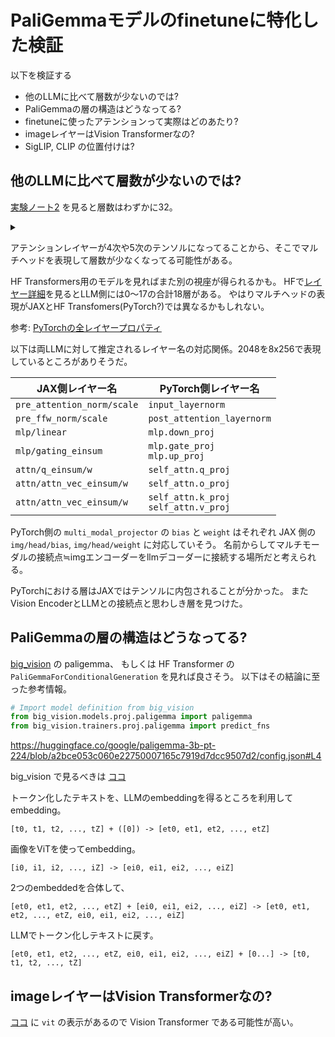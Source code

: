 # PaliGemmaモデルのfinetuneに特化した検証

以下を検証する

* 他のLLMに比べて層数が少ないのでは?
* PaliGemmaの層の構造はどうなってる?
* finetuneに使ったアテンションって実際はどのあたり?
* imageレイヤーはVision Transformerなの?
* SigLIP, CLIP の位置付けは?

## 他のLLMに比べて層数が少ないのでは?

[実験ノート2](https://github.com/koron/techdocs/blob/main/finetune-paligemma/02_finetune_2nd.ipynb) を見ると層数はわずかに32。

<details>
<summary></summary>

```
img/Transformer/encoder_norm/bias                                                (1152,)                float16
img/Transformer/encoder_norm/scale                                               (1152,)                float16
img/Transformer/encoderblock/LayerNorm_0/bias                                    (27, 1152)             float16
img/Transformer/encoderblock/LayerNorm_0/scale                                   (27, 1152)             float16
img/Transformer/encoderblock/LayerNorm_1/bias                                    (27, 1152)             float16
img/Transformer/encoderblock/LayerNorm_1/scale                                   (27, 1152)             float16
img/Transformer/encoderblock/MlpBlock_0/Dense_0/bias                             (27, 4304)             float16
img/Transformer/encoderblock/MlpBlock_0/Dense_0/kernel                           (27, 1152, 4304)       float16
img/Transformer/encoderblock/MlpBlock_0/Dense_1/bias                             (27, 1152)             float16
img/Transformer/encoderblock/MlpBlock_0/Dense_1/kernel                           (27, 4304, 1152)       float16
img/Transformer/encoderblock/MultiHeadDotProductAttention_0/key/bias             (27, 16, 72)           float16
img/Transformer/encoderblock/MultiHeadDotProductAttention_0/key/kernel           (27, 1152, 16, 72)     float16
img/Transformer/encoderblock/MultiHeadDotProductAttention_0/out/bias             (27, 1152)             float16
img/Transformer/encoderblock/MultiHeadDotProductAttention_0/out/kernel           (27, 16, 72, 1152)     float16
img/Transformer/encoderblock/MultiHeadDotProductAttention_0/query/bias           (27, 16, 72)           float16
img/Transformer/encoderblock/MultiHeadDotProductAttention_0/query/kernel         (27, 1152, 16, 72)     float16
img/Transformer/encoderblock/MultiHeadDotProductAttention_0/value/bias           (27, 16, 72)           float16
img/Transformer/encoderblock/MultiHeadDotProductAttention_0/value/kernel         (27, 1152, 16, 72)     float16
img/embedding/bias                                                               (1152,)                float16
img/embedding/kernel                                                             (14, 14, 3, 1152)      float16
img/head/bias                                                                    (2048,)                float16
img/head/kernel                                                                  (1152, 2048)           float16
img/pos_embedding                                                                (1, 256, 1152)         float16
llm/embedder/input_embedding                                                     (257152, 2048)         float16
llm/final_norm/scale                                                             (2048,)                float16
llm/layers/attn/attn_vec_einsum/w                                                (18, 8, 256, 2048)     float32
llm/layers/attn/kv_einsum/w                                                      (18, 2, 1, 2048, 256)  float32
llm/layers/attn/q_einsum/w                                                       (18, 8, 2048, 256)     float32
llm/layers/mlp/gating_einsum                                                     (18, 2, 2048, 16384)   float16
llm/layers/mlp/linear                                                            (18, 16384, 2048)      float16
llm/layers/pre_attention_norm/scale                                              (18, 2048)             float16
llm/layers/pre_ffw_norm/scale                                                    (18, 2048)             float16
```
</details>

アテンションレイヤーが4次や5次のテンソルになってることから、そこでマルチヘッドを表現して層数が少なくなってる可能性がある。

HF Transformers用のモデルを見ればまた別の視座が得られるかも。
HFで[レイヤー詳細](https://huggingface.co/google/paligemma-3b-pt-224/tree/main?show_file_info=model.safetensors.index.json)を見るとLLM側には0～17の合計18層がある。
やはりマルチヘッドの表現がJAXとHF Transfomers(PyTorch?)では異なるかもしれない。

参考: [PyTorchの全レイヤープロパティ](./pytorch-paligemma-structure.txt)

以下は両LLMに対して推定されるレイヤー名の対応関係。2048を8x256で表現しているところがありそうだ。

JAX側レイヤー名                     | PyTorch側レイヤー名
------------------------------------|--------------------------------------
`pre_attention_norm/scale`          | `input_layernorm`
`pre_ffw_norm/scale`                | `post_attention_layernorm`
`mlp/linear`                        | `mlp.down_proj`
`mlp/gating_einsum`                 | `mlp.gate_proj` <br> `mlp.up_proj`
`attn/q_einsum/w`                   | `self_attn.q_proj`
`attn/attn_vec_einsum/w`            | `self_attn.o_proj`
`attn/attn_vec_einsum/w`            | `self_attn.k_proj` <br> `self_attn.v_proj`

PyTorch側の `multi_modal_projector` の `bias` と `weight` はそれぞれ JAX 側の `img/head/bias`, `img/head/weight` に対応していそう。
名前からしてマルチモーダルの接続点≒imgエンコーダーをllmデコーダーに接続する場所だと考えられる。

PyTorchにおける層はJAXではテンソルに内包されることが分かった。
またVision EncoderとLLMとの接続点と思わしき層を見つけた。

## PaliGemmaの層の構造はどうなってる?

[big\_vision](https://github.com/google-research/big_vision/) の paligemma、
もしくは HF Transformer の `PaliGemmaForConditionalGeneration` を見れば良さそう。
以下はその結論に至った参考情報。

```python
# Import model definition from big_vision
from big_vision.models.proj.paligemma import paligemma
from big_vision.trainers.proj.paligemma import predict_fns
```

<https://huggingface.co/google/paligemma-3b-pt-224/blob/a2bce053c060e22750007165c7919d7dcc9507d2/config.json#L4>

big\_vision で見るべきは [ココ](https://github.com/google-research/big_vision/blob/46b2456f54b9d4f829d1925b78943372b376153d/big_vision/models/proj/paligemma/paligemma.py#L261)

トークン化したテキストを、LLMのembeddingを得るところを利用してembedding。

    [t0, t1, t2, ..., tZ] + ([0]) -> [et0, et1, et2, ..., etZ]

画像をViTを使ってembedding。

    [i0, i1, i2, ..., iZ] -> [ei0, ei1, ei2, ..., eiZ]

2つのembeddedを合体して、

    [et0, et1, et2, ..., etZ] + [ei0, ei1, ei2, ..., eiZ] -> [et0, et1, et2, ..., etZ, ei0, ei1, ei2, ..., eiZ]

LLMでトークン化しテキストに戻す。

    [et0, et1, et2, ..., etZ, ei0, ei1, ei2, ..., eiZ] + [0...] -> [t0, t1, t2, ..., tZ]

## imageレイヤーはVision Transformerなの?

[ココ](https://github.com/google-research/big_vision/blob/46b2456f54b9d4f829d1925b78943372b376153d/big_vision/models/proj/paligemma/paligemma.py#L277) に `vit` の表示があるので Vision Transformer である可能性が高い。
